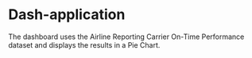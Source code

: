 # Dash-application
The dashboard uses the Airline Reporting Carrier On-Time Performance dataset and displays the results in a Pie Chart.
